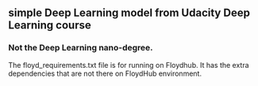 ## simple Deep Learning model from Udacity Deep Learning course
### Not the Deep Learning nano-degree.

The floyd_requirements.txt file is for running on Floydhub.
It has the extra dependencies that are not there on FloydHub environment.